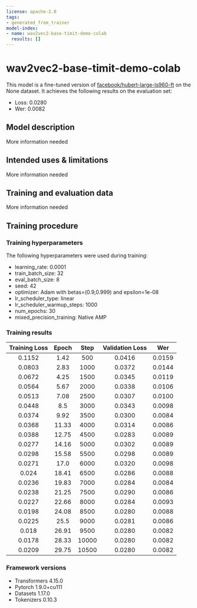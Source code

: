 ```yaml
---
license: apache-2.0
tags:
- generated_from_trainer
model-index:
- name: wav2vec2-base-timit-demo-colab
  results: []
---
```


<!-- This model card has been generated automatically according to the information the Trainer had access to. You
should probably proofread and complete it, then remove this comment. -->

# wav2vec2-base-timit-demo-colab

This model is a fine-tuned version of [facebook/hubert-large-ls960-ft](https://huggingface.co/facebook/hubert-large-ls960-ft) on the None dataset.
It achieves the following results on the evaluation set:
- Loss: 0.0280
- Wer: 0.0082

## Model description

More information needed

## Intended uses & limitations

More information needed

## Training and evaluation data

More information needed

## Training procedure

### Training hyperparameters

The following hyperparameters were used during training:
- learning_rate: 0.0001
- train_batch_size: 32
- eval_batch_size: 8
- seed: 42
- optimizer: Adam with betas=(0.9,0.999) and epsilon=1e-08
- lr_scheduler_type: linear
- lr_scheduler_warmup_steps: 1000
- num_epochs: 30
- mixed_precision_training: Native AMP

### Training results

| Training Loss | Epoch | Step  | Validation Loss | Wer    |
|:-------------:|:-----:|:-----:|:---------------:|:------:|
| 0.1152        | 1.42  | 500   | 0.0416          | 0.0159 |
| 0.0803        | 2.83  | 1000  | 0.0372          | 0.0144 |
| 0.0672        | 4.25  | 1500  | 0.0345          | 0.0119 |
| 0.0564        | 5.67  | 2000  | 0.0338          | 0.0106 |
| 0.0513        | 7.08  | 2500  | 0.0307          | 0.0100 |
| 0.0448        | 8.5   | 3000  | 0.0343          | 0.0098 |
| 0.0374        | 9.92  | 3500  | 0.0300          | 0.0084 |
| 0.0368        | 11.33 | 4000  | 0.0314          | 0.0086 |
| 0.0388        | 12.75 | 4500  | 0.0283          | 0.0089 |
| 0.0277        | 14.16 | 5000  | 0.0302          | 0.0089 |
| 0.0298        | 15.58 | 5500  | 0.0298          | 0.0089 |
| 0.0271        | 17.0  | 6000  | 0.0320          | 0.0098 |
| 0.024         | 18.41 | 6500  | 0.0286          | 0.0088 |
| 0.0236        | 19.83 | 7000  | 0.0284          | 0.0084 |
| 0.0238        | 21.25 | 7500  | 0.0290          | 0.0086 |
| 0.0227        | 22.66 | 8000  | 0.0284          | 0.0093 |
| 0.0198        | 24.08 | 8500  | 0.0280          | 0.0088 |
| 0.0225        | 25.5  | 9000  | 0.0281          | 0.0086 |
| 0.018         | 26.91 | 9500  | 0.0280          | 0.0082 |
| 0.0178        | 28.33 | 10000 | 0.0280          | 0.0082 |
| 0.0209        | 29.75 | 10500 | 0.0280          | 0.0082 |


### Framework versions

- Transformers 4.15.0
- Pytorch 1.9.0+cu111
- Datasets 1.17.0
- Tokenizers 0.10.3
